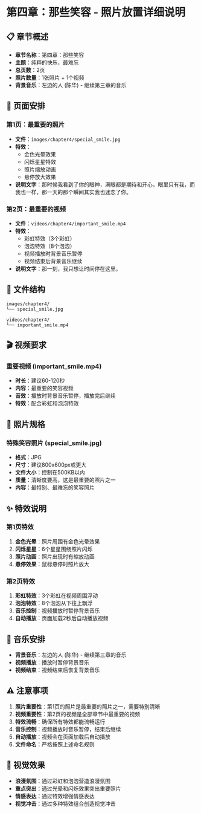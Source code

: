 # 第四章：那些笑容 - 照片放置详细说明

## 📋 章节概述
- **章节名称**：第四章：那些笑容
- **主题**：纯粹的快乐，最难忘
- **总页数**：2页
- **照片数量**：1张照片 + 1个视频
- **背景音乐**：左边的人 (陈华) - 继续第三章的音乐

## 📸 页面安排

### 第1页：最重要的照片
- **文件**：`images/chapter4/special_smile.jpg`
- **特效**：
  - 金色光晕效果
  - 闪烁星星特效
  - 照片缩放动画
  - 悬停放大效果
- **说明文字**：那时候我看到了你的眼神，满眼都是期待和开心，眼里只有我，而我也一样，那一天的那个瞬间其实我也迷恋了你。

### 第2页：最重要的视频
- **文件**：`videos/chapter4/important_smile.mp4`
- **特效**：
  - 彩虹特效（3个彩虹）
  - 泡泡特效（8个泡泡）
  - 视频播放时背景音乐暂停
  - 视频结束后背景音乐继续
- **说明文字**：那一刻，我只想让时间停在这里。

## 📁 文件结构

```
images/chapter4/
└── special_smile.jpg

videos/chapter4/
└── important_smile.mp4
```

## 🎬 视频要求

### 重要视频 (important_smile.mp4)
- **时长**：建议60-120秒
- **内容**：最重要的笑容视频
- **音效**：播放时背景音乐暂停，播放完后继续
- **特效**：配合彩虹和泡泡特效

## 📐 照片规格

### 特殊笑容照片 (special_smile.jpg)
- **格式**：JPG
- **尺寸**：建议800x600px或更大
- **文件大小**：控制在500KB以内
- **质量**：清晰度要高，这是最重要的照片之一
- **内容**：最特别、最难忘的笑容照片

## ✨ 特效说明

### 第1页特效
1. **金色光晕**：照片周围有金色光晕效果
2. **闪烁星星**：6个星星围绕照片闪烁
3. **照片动画**：照片出现时有缩放动画
4. **悬停效果**：鼠标悬停时照片放大

### 第2页特效
1. **彩虹特效**：3个彩虹在视频周围浮动
2. **泡泡特效**：8个泡泡从下往上飘浮
3. **音乐控制**：视频播放时暂停背景音乐
4. **自动播放**：页面加载2秒后自动播放视频

## 🎵 音乐安排

- **背景音乐**：左边的人 (陈华) - 继续第三章的音乐
- **视频播放**：播放时暂停背景音乐
- **视频结束**：视频结束后恢复背景音乐

## ⚠️ 注意事项

1. **照片重要性**：第1页的照片是最重要的照片之一，需要特别清晰
2. **视频重要性**：第2页的视频是全部章节中最重要的视频
3. **特效流畅**：确保所有特效都能流畅运行
4. **音乐控制**：视频播放时音乐暂停，结束后继续
5. **自动播放**：视频会在页面加载后自动播放
6. **文件命名**：严格按照上述命名规则

## 🎨 视觉效果

- **浪漫氛围**：通过彩虹和泡泡营造浪漫氛围
- **重点突出**：通过光晕和闪烁效果突出重要照片
- **情感表达**：通过特效增强情感表达
- **视觉冲击**：通过多种特效组合创造视觉冲击

